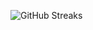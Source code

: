 ![GitHub Streaks](https://github-streaks-mqc9.onrender.com/streak/happilli/image?theme=midnight&cache_bust=1743657077&lang=ja)
